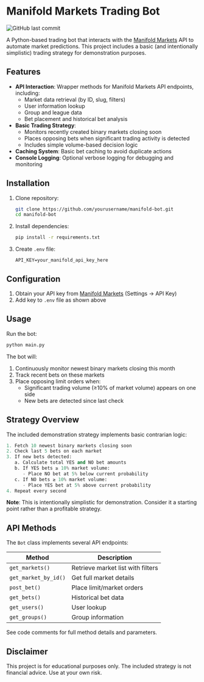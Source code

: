 # Manifold Markets Trading Bot

![GitHub last commit](https://img.shields.io/github/last-commit/ugine-bor/Manifold_Trading_Bot)

A Python-based trading bot that interacts with the [Manifold Markets](https://manifold.markets/) API to automate market predictions. This project includes a basic (and intentionally simplistic) trading strategy for demonstration purposes.

## Features

- **API Interaction**: Wrapper methods for Manifold Markets API endpoints, including:
  - Market data retrieval (by ID, slug, filters)
  - User information lookup
  - Group and league data
  - Bet placement and historical bet analysis
- **Basic Trading Strategy**: 
  - Monitors recently created binary markets closing soon
  - Places opposing bets when significant trading activity is detected
  - Includes simple volume-based decision logic
- **Caching System**: Basic bet caching to avoid duplicate actions
- **Console Logging**: Optional verbose logging for debugging and monitoring

## Installation

1. Clone repository:
   ```bash
   git clone https://github.com/yourusername/manifold-bot.git
   cd manifold-bot
   ```

2. Install dependencies:
   ```bash
   pip install -r requirements.txt
   ```

3. Create `.env` file:
   ```env
   API_KEY=your_manifold_api_key_here
   ```

## Configuration

1. Obtain your API key from [Manifold Markets](https://manifold.markets/) (Settings -> API Key)
2. Add key to `.env` file as shown above

## Usage

Run the bot:
```bash
python main.py
```

The bot will:
1. Continuously monitor newest binary markets closing this month
2. Track recent bets on these markets
3. Place opposing limit orders when:
   - Significant trading volume (≥10% of market volume) appears on one side
   - New bets are detected since last check

## Strategy Overview

The included demonstration strategy implements basic contrarian logic:

```python
1. Fetch 10 newest binary markets closing soon
2. Check last 5 bets on each market
3. If new bets detected:
   a. Calculate total YES and NO bet amounts
   b. If YES bets ≥ 10% market volume:
      - Place NO bet at 5% below current probability
   c. If NO bets ≥ 10% market volume:
      - Place YES bet at 5% above current probability
4. Repeat every second
```

**Note**: This is intentionally simplistic for demonstration. Consider it a starting point rather than a profitable strategy.

## API Methods

The `Bot` class implements several API endpoints:

| Method | Description |
|--------|-------------|
| `get_markets()` | Retrieve market list with filters |
| `get_market_by_id()` | Get full market details |
| `post_bet()` | Place limit/market orders |
| `get_bets()` | Historical bet data |
| `get_users()` | User lookup |
| `get_groups()` | Group information |

See code comments for full method details and parameters.

## Disclaimer

This project is for educational purposes only. The included strategy is not financial advice. Use at your own risk.
